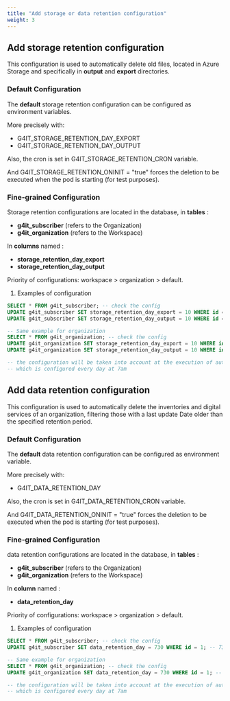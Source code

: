 ```yaml
---
title: "Add storage or data retention configuration"
weight: 3
---
```


## Add storage retention configuration

This configuration is used to automatically delete old files, located in Azure Storage and specifically in **output** and **export** directories.

### Default Configuration

The **default** storage retention configuration can be configured as environment variables.

More precisely with:

-   G4IT_STORAGE_RETENTION_DAY_EXPORT
-   G4IT_STORAGE_RETENTION_DAY_OUTPUT

Also, the cron is set in G4IT_STORAGE_RETENTION_CRON variable.

And G4IT_STORAGE_RETENTION_ONINIT = "true" forces the deletion to be executed when the pod is starting (for test purposes).

### Fine-grained Configuration

Storage retention configurations are located in the database, in **tables** :

-   **g4it_subscriber** (refers to the Organization)
-   **g4it_organization** (refers to the Workspace)

In **columns** named :

-   **storage_retention_day_export**
-   **storage_retention_day_output**

Priority of configurations: workspace > organization > default.

1. Examples of configuration

```sql
SELECT * FROM g4it_subscriber; -- check the config
UPDATE g4it_subscriber SET storage_retention_day_export = 10 WHERE id = 1; -- 10 and 1 must be changed in your case
UPDATE g4it_subscriber SET storage_retention_day_output = 10 WHERE id = 1; -- 10 and 1 must be changed in your case

-- Same example for organization
SELECT * FROM g4it_organization; -- check the config
UPDATE g4it_organization SET storage_retention_day_export = 10 WHERE id = 1; -- 10 and 1 must be changed in your case
UPDATE g4it_organization SET storage_retention_day_output = 10 WHERE id = 1; -- 10 and 1 must be changed in your case

-- the configuration will be taken into account at the execution of automatic deletion
-- which is configured every day at 7am
```

## Add data retention configuration

This configuration is used to automatically delete the inventories and digital services of an organization, filtering those with a last update Date older than the specified retention period.

### Default Configuration

The **default** data retention configuration can be configured as environment variable.

More precisely with:

-   G4IT_DATA_RETENTION_DAY

Also, the cron is set in G4IT_DATA_RETENTION_CRON variable.

And G4IT_DATA_RETENTION_ONINIT = "true" forces the deletion to be executed when the pod is starting (for test purposes).

### Fine-grained Configuration

data retention configurations are located in the database, in **tables** :

-   **g4it_subscriber** (refers to the Organization)
-   **g4it_organization** (refers to the Workspace)

In **column** named :

-   **data_retention_day**

Priority of configurations: workspace > organization > default.

1. Examples of configuration

```sql
SELECT * FROM g4it_subscriber; -- check the config
UPDATE g4it_subscriber SET data_retention_day = 730 WHERE id = 1; -- 730 and 1 must be changed in your case

-- Same example for organization
SELECT * FROM g4it_organization; -- check the config
UPDATE g4it_organization SET data_retention_day = 730 WHERE id = 1; -- 730 and 1 must be changed in your case

-- the configuration will be taken into account at the execution of automatic deletion
-- which is configured every day at 7am
```
